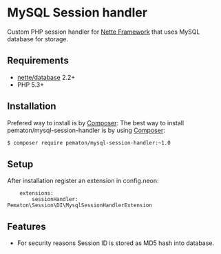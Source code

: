 # MySQL Session handler

Custom PHP session handler for [Nette Framework](http://nette.org/) that uses MySQL database for storage.

## Requirements

- [nette/database](https://github.com/nette/database) 2.2+
- PHP 5.3+

## Installation

Prefered way to install is by [Composer](http://getcomposer.org/):
The best way to install pematon/mysql-session-handler is by using [Composer](http://getcomposer.org/):

```sh
$ composer require pematon/mysql-session-handler:~1.0
```

## Setup

After installation register an extension in config.neon:

```neon
	extensions:
		sessionHandler: Pematon\Session\DI\MysqlSessionHandlerExtension
```

## Features

- For security reasons Session ID is stored as MD5 hash into database.
